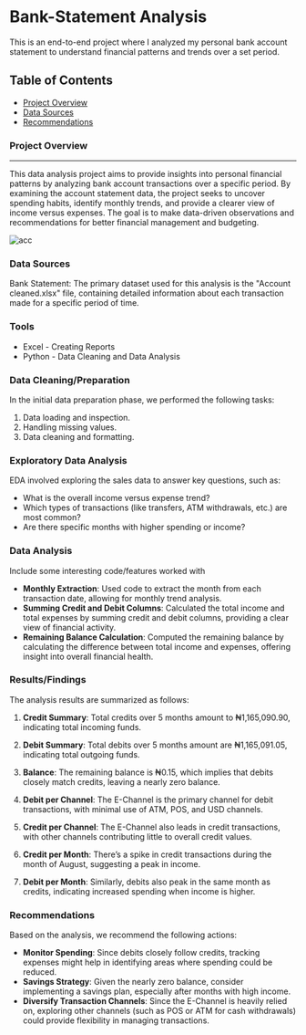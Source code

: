 # Bank-Statement Analysis

This is an end-to-end project where I analyzed my personal bank account statement to understand financial patterns and trends over a set period.

## Table of Contents

- [Project Overview](#project-overview)
- [Data Sources](https://github.com/Debido1/Bank-Statement/blob/main/Account%20cleaned.xlsx)
- [Recommendations](#recommendations)

### Project Overview
---

This data analysis project aims to provide insights into personal financial patterns by analyzing bank account transactions over a specific period. By examining the account statement data, the project seeks to uncover spending habits, identify monthly trends, and provide a clearer view of income versus expenses. The goal is to make data-driven observations and recommendations for better financial management and budgeting.

![acc](https://github.com/user-attachments/assets/de54be1e-24bc-4378-8f56-d5cf53e5283e)


### Data Sources

Bank Statement: The primary dataset used for this analysis is the "Account cleaned.xlsx" file, containing detailed information about each transaction made for a specific period of time.

### Tools

- Excel - Creating Reports
- Python - Data Cleaning and Data Analysis


### Data Cleaning/Preparation

In the initial data preparation phase, we performed the following tasks:
1. Data loading and inspection.
2. Handling missing values.
3. Data cleaning and formatting.

### Exploratory Data Analysis

EDA involved exploring the sales data to answer key questions, such as:

- What is the overall income versus expense trend?
- Which types of transactions (like transfers, ATM withdrawals, etc.) are most common?
- Are there specific months with higher spending or income?

### Data Analysis

Include some interesting code/features worked with

- **Monthly Extraction**: Used code to extract the month from each transaction date, allowing for monthly trend analysis.
- **Summing Credit and Debit Columns**: Calculated the total income and total expenses by summing credit and debit columns, providing a clear view of financial activity.
- **Remaining Balance Calculation**: Computed the remaining balance by calculating the difference between total income and expenses, offering insight into overall financial health.

### Results/Findings

The analysis results are summarized as follows:

1. **Credit Summary**: Total credits over 5 months amount to ₦1,165,090.90, indicating total incoming funds.

2. **Debit Summary**: Total debits over 5 months amount are ₦1,165,091.05, indicating total outgoing funds.

3. **Balance**: The remaining balance is ₦0.15, which implies that debits closely match credits, leaving a nearly zero balance.

4. **Debit per Channel**: The E-Channel is the primary channel for debit transactions, with minimal use of ATM, POS, and USD channels.

5. **Credit per Channel**: The E-Channel also leads in credit transactions, with other channels contributing little to overall credit values.

6. **Credit per Month**: There’s a spike in credit transactions during the month of August, suggesting a peak in income.

7. **Debit per Month**: Similarly, debits also peak in the same month as credits, indicating increased spending when income is higher.

   
### Recommendations

Based on the analysis, we recommend the following actions:
- **Monitor Spending**: Since debits closely follow credits, tracking expenses might help in identifying areas where spending could be reduced.
- **Savings Strategy**: Given the nearly zero balance, consider implementing a savings plan, especially after months with high income.
- **Diversify Transaction Channels**: Since the E-Channel is heavily relied on, exploring other channels (such as POS or ATM for cash withdrawals) could provide flexibility in managing transactions.
